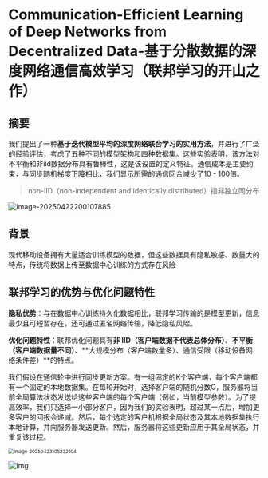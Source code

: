 # Communication-Efficient Learning of Deep Networks from Decentralized Data-基于分散数据的深度网络通信高效学习（联邦学习的开山之作）

## 摘要

我们提出了一种**基于迭代模型平均的深度网络联合学习的实用方法**，并进行了广泛的经验评估，考虑了五种不同的模型架构和四种数据集。这些实验表明，该方法对不平衡和非iid数据分布具有鲁棒性，这是该设置的定义特征。通信成本是主要约束，与同步随机梯度下降相比，我们显示所需的通信回合减少了10 - 100倍。

> non-IID（non-independent and identically distributed）指非独立同分布



![image-20250422200107885](https://image-bed-1313520634.cos.ap-beijing.myqcloud.com/image-20250422200107885.png)

## 背景

现代移动设备拥有大量适合训练模型的数据，但这些数据具有隐私敏感、数量大的特点，传统将数据上传至数据中心训练的方式存在风险

## **联邦学习的优势与优化问题特性**

**隐私优势**：与在数据中心训练持久化数据相比，联邦学习传输的是模型更新，信息最少且可短暂存在，还可通过匿名网络传输，降低隐私风险。

**优化问题特性**：联邦优化问题具有**非 IID（客户端数据不代表总体分布）**、**不平衡（客户端数据量不同）**、**大规模分布（客户端数量多）、通信受限（移动设备网络条件差）**的特点。



我们假设在通信轮中进行同步更新方案。有一组固定的K个客户端，每个客户端都有一个固定的本地数据集。在每轮开始时，选择客户端的随机分数C，服务器将当前全局算法状态发送给这些客户端的每个客户端（例如，当前模型参数）。为了提高效率，我们只选择一小部分客户，因为我们的实验表明，超过某一点后，增加更多客户的回报会递减。然后，每个选定的客户机根据全局状态及其本地数据集执行本地计算，并向服务器发送更新。然后，服务器将这些更新应用于其全局状态，并重复该过程。

<img src="https://image-bed-1313520634.cos.ap-beijing.myqcloud.com/image-20250423105232104.png" alt="image-20250423105232104" style="zoom:67%;" />



![img](https://oss.xljsci.com//literature/154170420/page0/1745382590186.png)

